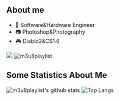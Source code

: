 
## About me
- 🍎 Software&Hardware Engineer
- 📷 Photoshop&Photography
- 🎮 Diablo2&CS1.6

[<img src="https://img.shields.io/badge/Twitter-1DA1F2?style=for-the-badge&logo=twitter&logoColor=white">](https://x.com/moonzju/)  ![m3u8playlist](https://komarev.com/ghpvc/?username=m3u8playlist)
  
## Some Statistics About Me
![m3u8playlist's github stats](https://github-readme-stats.vercel.app/api?username=m3u8playlist) ![Top Langs](https://github-readme-stats.vercel.app/api/top-langs/?username=m3u8playlist)






